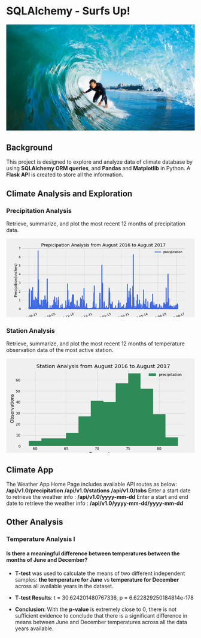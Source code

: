 # SQLAlchemy - Surfs Up!

![surfs-up.png](https://github.com/PeiDay/SQLAlchemy-Challenge/blob/main/Images/surfs-up.png?raw=true)

## Background
This project is designed to explore and analyze data of climate database by using **SQLAlchemy ORM queries**, and **Pandas** and **Matplotlib** in Python. A **Flask API** is created to store all the information.

## Climate Analysis and Exploration

### Precipitation Analysis
Retrieve, summarize, and plot the most recent 12 months of precipitation data. 

![precipitation_analysis](https://github.com/PeiDay/SQLAlchemy-Challenge/blob/main/Images/Precipitation_analysis.png?raw=true)


### Station Analysis
Retrieve, summarize, and plot the most recent 12 months of temperature observation data of the most active station.

![station.png](https://github.com/PeiDay/SQLAlchemy-Challenge/blob/main/Images/Station.png?raw=true)


## Climate App
The Weather App Home Page includes available API routes as below:
**/api/v1.0/precipitation**
**/api/v1.0/stations**
**/api/v1.0/tobs**
Enter a start date to retrieve the weather info : **/api/v1.0/yyyy-mm-dd**
Enter a start and end date to retrieve the weather info : **/api/v1.0/yyyy-mm-dd/yyyy-mm-dd**


## Other Analysis

### Temperature Analysis I
#### Is there a meaningful difference between temperatures between the months of June and December?

* **T-test** was used to calculate the means of two different independent samples: __the temperature for June__ vs __temperature for December__ across all available years in the dataset.

* **T-test Results**: t = 30.624201480767336, p = 6.622829250184814e-178

* **Conclusion**: With the __p-value__ is extremely close to 0, there is not sufficient evidence to conclude that there is a significant difference in means between June and December temperatures across all the data years available.
